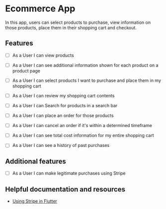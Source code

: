 # Ecommerce App

In this app, users can select products to purchase, view information on those products, place them in their shopping cart and checkout.

## Features

- [ ] As a User I can view products
- [ ] As a User I can see additional information shown for each product on a product page
- [ ] As a User I can select products I want to purchase and place them in my shopping cart
- [ ] As a User I can review my shopping cart contents
- [ ] As a User I can Search for products in a search bar
- [ ] As a User I can place an order for those products
- [ ] As a User I can cancel an order if it's within a determined timeframe
- [ ] As a User I can see total cost information for my entire shopping cart
- [ ] As a User I can see a history of past purchases


## Additional features

- [ ] As a User I can make legitimate purchases using Stripe


## Helpful documentation and resources

- [Using Stripe in Flutter](https://medium.com/flutterdevs/stripe-payment-in-flutter-d7f87f9a193c)

  

